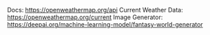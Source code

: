 Docs: https://openweathermap.org/api
Current Weather Data: https://openweathermap.org/current
Image Generator: https://deepai.org/machine-learning-model/fantasy-world-generator